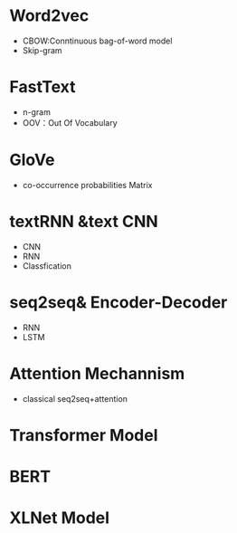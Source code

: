 # Word2vec
- CBOW:Conntinuous bag-of-word model 
- Skip-gram
# FastText
- n-gram
- OOV：Out Of Vocabulary
# GloVe
- co-occurrence probabilities Matrix

# textRNN &text CNN
- CNN
- RNN
- Classfication
# seq2seq& Encoder-Decoder 
- RNN
- LSTM
# Attention Mechannism
- classical seq2seq+attention
# Transformer Model
# BERT
# XLNet Model
